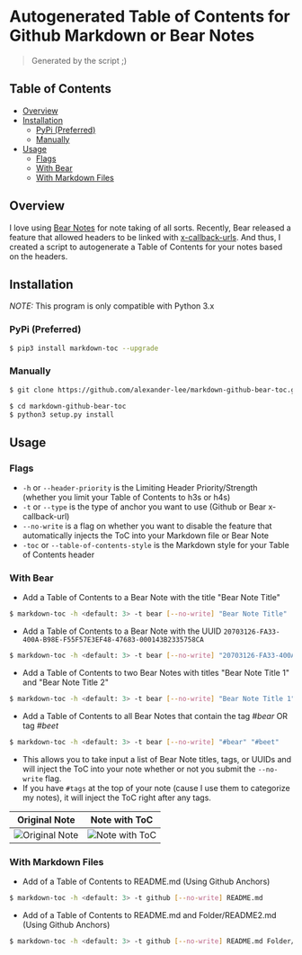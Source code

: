 # Autogenerated Table of Contents for Github Markdown or Bear Notes

> Generated by the script ;)
## Table of Contents
* [Overview](#Overview)
* [Installation](#Installation)
	* [PyPi (Preferred)](#PyPi-(Preferred))
	* [Manually](#Manually)
* [Usage](#Usage)
	* [Flags](#Flags)
	* [With Bear](#With-Bear)
	* [With Markdown Files](#With-Markdown-Files)

## Overview
I love using [Bear Notes](https://bear.app/) for note taking of all sorts. Recently, Bear released a feature that allowed headers to be linked with [x-callback-urls](http://x-callback-url.com/). And thus, I created a script to autogenerate a Table of Contents for your notes based on the headers.

## Installation
*NOTE:* This program is only compatible with Python 3.x

### PyPi (Preferred)
```sh
$ pip3 install markdown-toc --upgrade
```

### Manually
```sh
$ git clone https://github.com/alexander-lee/markdown-github-bear-toc.git

$ cd markdown-github-bear-toc
$ python3 setup.py install
```

## Usage
### Flags
* `-h` or `--header-priority` is the Limiting Header Priority/Strength (whether you limit your Table of Contents to h3s or h4s)
* `-t` or `--type` is the type of anchor you want to use (Github or Bear x-callback-url)
* `--no-write` is a flag on whether you want to disable the feature that automatically injects the ToC into your Markdown file or Bear Note
* `-toc` or `--table-of-contents-style` is the Markdown style for your Table of Contents header

### With Bear
* Add a Table of Contents to a Bear Note with the title "Bear Note Title"
```sh
$ markdown-toc -h <default: 3> -t bear [--no-write] "Bear Note Title"
```

* Add a Table of Contents to a Bear Note with the UUID `20703126-FA33-400A-B98E-F55F57E3EF48-47683-000143B2335758CA`
```sh
$ markdown-toc -h <default: 3> -t bear [--no-write] "20703126-FA33-400A-B98E-F55F57E3EF48-47683-000143B2335758CA"
```

* Add a Table of Contents to two Bear Notes with titles "Bear Note Title 1" and "Bear Note Title 2"
```sh
$ markdown-toc -h <default: 3> -t bear [--no-write] "Bear Note Title 1" "Bear Note Title 2"
```

* Add a Table of Contents to all Bear Notes that contain the tag *#bear* OR tag *#beet*
```sh
$ markdown-toc -h <default: 3> -t bear [--no-write] "#bear" "#beet"
```

* This allows you to take input a list of Bear Note titles, tags, or UUIDs and will inject the ToC into your note whether or not you submit the `--no-write` flag.
* If you have `#tags` at the top of your note (cause I use them to categorize my notes), it will inject the ToC right after any tags.

| **Original Note**  | **Note with ToC** |
| :---:  | :---:  |
|![Original Note](https://github.com/alexander-lee/markdown-github-bear-toc/blob/master/images/Original%20Note.png?raw=true)|![Note with ToC](https://github.com/alexander-lee/markdown-github-bear-toc/blob/master/images/Note%20with%20ToC.png?raw=true)|

### With Markdown Files
* Add of a Table of Contents to README.md (Using Github Anchors)
```sh
$ markdown-toc -h <default: 3> -t github [--no-write] README.md
```

* Add of a Table of Contents to README.md and Folder/README2.md (Using Github Anchors)
```sh
$ markdown-toc -h <default: 3> -t github [--no-write] README.md Folder/README2.md
```
